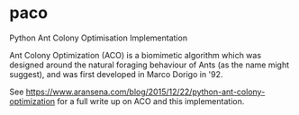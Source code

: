 # paco
Python Ant Colony Optimisation Implementation

Ant Colony Optimization (ACO) is a biomimetic algorithm which was designed around the natural foraging behaviour of Ants (as the name might suggest), and was first developed in Marco Dorigo in '92.

See https://www.aransena.com/blog/2015/12/22/python-ant-colony-optimization for a full write up on ACO and this implementation.
